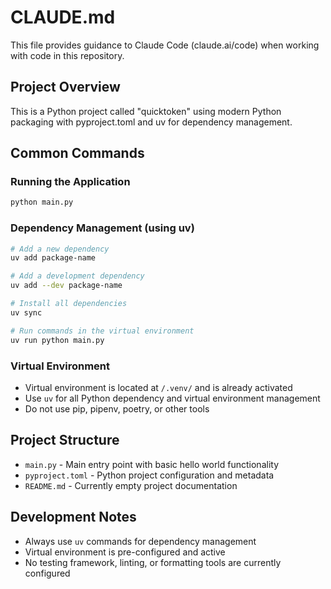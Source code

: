 # CLAUDE.md

This file provides guidance to Claude Code (claude.ai/code) when working with code in this repository.

## Project Overview

This is a Python project called "quicktoken" using modern Python packaging with pyproject.toml and uv for dependency management.

## Common Commands

### Running the Application
```bash
python main.py
```

### Dependency Management (using uv)
```bash
# Add a new dependency
uv add package-name

# Add a development dependency
uv add --dev package-name

# Install all dependencies
uv sync

# Run commands in the virtual environment
uv run python main.py
```

### Virtual Environment
- Virtual environment is located at `/.venv/` and is already activated
- Use `uv` for all Python dependency and virtual environment management
- Do not use pip, pipenv, poetry, or other tools

## Project Structure

- `main.py` - Main entry point with basic hello world functionality
- `pyproject.toml` - Python project configuration and metadata
- `README.md` - Currently empty project documentation

## Development Notes

- Always use `uv` commands for dependency management
- Virtual environment is pre-configured and active
- No testing framework, linting, or formatting tools are currently configured
